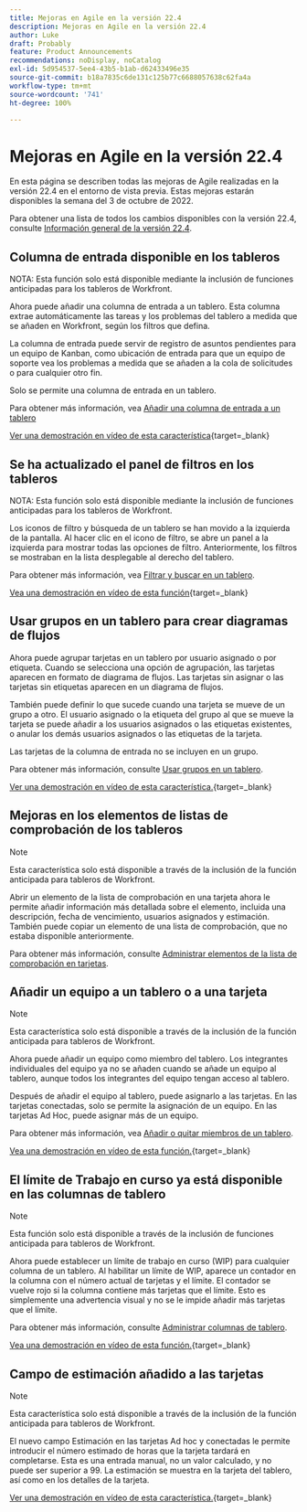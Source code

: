 ```yaml
---
title: Mejoras en Agile en la versión 22.4
description: Mejoras en Agile en la versión 22.4
author: Luke
draft: Probably
feature: Product Announcements
recommendations: noDisplay, noCatalog
exl-id: 5d954537-5ee4-43b5-b1ab-d62433496e35
source-git-commit: b18a7835c6de131c125b77c6688057638c62fa4a
workflow-type: tm+mt
source-wordcount: '741'
ht-degree: 100%

---
```


# Mejoras en Agile en la versión 22.4

En esta página se describen todas las mejoras de Agile realizadas en la versión 22.4 en el entorno de vista previa. Estas mejoras estarán disponibles la semana del 3 de octubre de 2022.

Para obtener una lista de todos los cambios disponibles con la versión 22.4, consulte [Información general de la versión 22.4](/help/quicksilver/product-announcements/product-releases/22.4-release-activity/22-4-release-overview.md).

## Columna de entrada disponible en los tableros

NOTA: Esta función solo está disponible mediante la inclusión de funciones anticipadas para los tableros de Workfront.

Ahora puede añadir una columna de entrada a un tablero. Esta columna extrae automáticamente las tareas y los problemas del tablero a medida que se añaden en Workfront, según los filtros que defina.

La columna de entrada puede servir de registro de asuntos pendientes para un equipo de Kanban, como ubicación de entrada para que un equipo de soporte vea los problemas a medida que se añaden a la cola de solicitudes o para cualquier otro fin.

Solo se permite una columna de entrada en un tablero.

Para obtener más información, vea [Añadir una columna de entrada a un tablero](/help/quicksilver/agile/use-boards-agile-planning-tools/add-intake-column-to-board.md)

[Ver una demostración en vídeo de esta característica](https://video.tv.adobe.com/v/3412867/){target=_blank}

## Se ha actualizado el panel de filtros en los tableros

NOTA: Esta función solo está disponible mediante la inclusión de funciones anticipadas para los tableros de Workfront.

Los iconos de filtro y búsqueda de un tablero se han movido a la izquierda de la pantalla. Al hacer clic en el icono de filtro, se abre un panel a la izquierda para mostrar todas las opciones de filtro. Anteriormente, los filtros se mostraban en la lista desplegable al derecho del tablero.

Para obtener más información, vea [Filtrar y buscar en un tablero](/help/quicksilver/agile/get-started-with-boards/filter-search-in-board.md).

[Vea una demostración en vídeo de esta función](https://video.tv.adobe.com/v/3412868/){target=_blank}

## Usar grupos en un tablero para crear diagramas de flujos

Ahora puede agrupar tarjetas en un tablero por usuario asignado o por etiqueta. Cuando se selecciona una opción de agrupación, las tarjetas aparecen en formato de diagrama de flujos. Las tarjetas sin asignar o las tarjetas sin etiquetas aparecen en un diagrama de flujos.

También puede definir lo que sucede cuando una tarjeta se mueve de un grupo a otro. El usuario asignado o la etiqueta del grupo al que se mueve la tarjeta se puede añadir a los usuarios asignados o las etiquetas existentes, o anular los demás usuarios asignados o las etiquetas de la tarjeta.

Las tarjetas de la columna de entrada no se incluyen en un grupo.

Para obtener más información, consulte [Usar grupos en un tablero](/help/quicksilver/agile/use-boards-agile-planning-tools/group-cards-on-board.md).

[Ver una demostración en vídeo de esta característica.](https://video.tv.adobe.com/v/3412869/){target=_blank}

## Mejoras en los elementos de listas de comprobación de los tableros

>[!NOTE]
>
>Esta característica solo está disponible a través de la inclusión de la función anticipada para tableros de Workfront.

Abrir un elemento de la lista de comprobación en una tarjeta ahora le permite añadir información más detallada sobre el elemento, incluida una descripción, fecha de vencimiento, usuarios asignados y estimación. También puede copiar un elemento de una lista de comprobación, que no estaba disponible anteriormente.

Para obtener más información, consulte [Administrar elementos de la lista de comprobación en tarjetas](/help/quicksilver/agile/get-started-with-boards/manage-checklist-items.md).

## Añadir un equipo a un tablero o a una tarjeta

>[!NOTE]
>
>Esta característica solo está disponible a través de la inclusión de la función anticipada para tableros de Workfront.

Ahora puede añadir un equipo como miembro del tablero. Los integrantes individuales del equipo ya no se añaden cuando se añade un equipo al tablero, aunque todos los integrantes del equipo tengan acceso al tablero.

Después de añadir el equipo al tablero, puede asignarlo a las tarjetas. En las tarjetas conectadas, solo se permite la asignación de un equipo. En las tarjetas Ad Hoc, puede asignar más de un equipo.

Para obtener más información, vea [Añadir o quitar miembros de un tablero](/help/quicksilver/agile/get-started-with-boards/add-members-to-board.md).

[Vea una demostración en vídeo de esta función.](https://video.tv.adobe.com/v/3412870/){target=_blank}

## El límite de Trabajo en curso ya está disponible en las columnas de tablero

>[!NOTE]
>
>Esta función solo está disponible a través de la inclusión de funciones anticipada para tableros de Workfront.

Ahora puede establecer un límite de trabajo en curso (WIP) para cualquier columna de un tablero. Al habilitar un límite de WIP, aparece un contador en la columna con el número actual de tarjetas y el límite. El contador se vuelve rojo si la columna contiene más tarjetas que el límite. Esto es simplemente una advertencia visual y no se le impide añadir más tarjetas que el límite.

Para obtener más información, consulte [Administrar columnas de tablero](/help/quicksilver/agile/get-started-with-boards/manage-board-columns.md).

[Vea una demostración en vídeo de esta función.](https://video.tv.adobe.com/v/3412871/){target=_blank}

## Campo de estimación añadido a las tarjetas

>[!NOTE]
>
>Esta característica solo está disponible a través de la inclusión de la función anticipada para tableros de Workfront.

El nuevo campo Estimación en las tarjetas Ad hoc y conectadas le permite introducir el número estimado de horas que la tarjeta tardará en completarse. Esta es una entrada manual, no un valor calculado, y no puede ser superior a 99. La estimación se muestra en la tarjeta del tablero, así como en los detalles de la tarjeta.

[Ver una demostración en vídeo de esta característica.](https://video.tv.adobe.com/v/3412872/){target=_blank}

